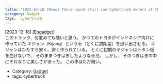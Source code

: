 ```yaml
---
title: "2023-12-18 [News] Tesla could still sue Cybertruck owners if they flip their vehicles too soon ---ただただ 醜い・・・"
category: Gadget
tags:  cybertruch
---
```


[2023-12-18] [[Engadget]](https://www.engadget.com/tesla-could-still-sue-cybertruck-owners-if-they-flip-their-vehicles-too-soon-075724926.html?_fsig=yIeonGEU1qfvPByoKe52_g--%7EA)  
 このトラック、何度みても醜いと思う。
かつてのトヨタがインドネシア向けに作っていた
キジャン（Kijang）という車（とくに初期型）を思い出させる。
キジャンはひたすら安く、安く作られている。
とくに初期のキジャンはトタン板を曲げないで、
そのままつぎはぎしたような車だ。
しかし、
そのつぎはぎの中にそれなりに美しさがあった。
この車はただ醜い。

- Category: [Gadget](https://merapano.github.io/categories.html#Gadget)
- tags:  cybertruch

